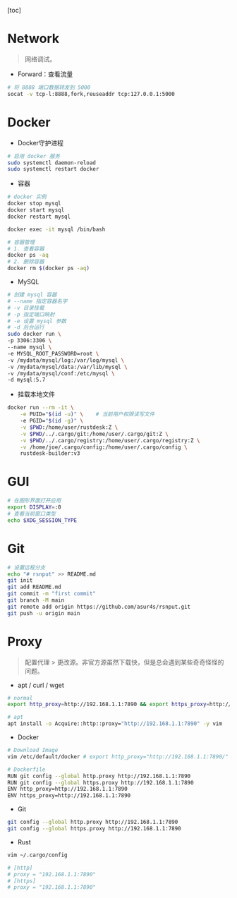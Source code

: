
[toc]




# Network

> 网络调试。

- Forward：查看流量
```bash
# 将 8888 端口数据转发到 5000
socat -v tcp-l:8888,fork,reuseaddr tcp:127.0.0.1:5000
```

# Docker

- Docker守护进程
```bash
# 启用 docker 服务
sudo systemctl daemon-reload
sudo systemctl restart docker
```
- 容器
```bash
# docker 实例
docker stop mysql
docker start mysql
docker restart mysql

docker exec -it mysql /bin/bash

# 容器管理
# 1. 查看容器
docker ps -aq
# 2. 删除容器
docker rm $(docker ps -aq)
```
- MySQL
```bash
# 创建 mysql 容器
# --name 指定容器名字 
# -v 目录挂载 
# -p 指定端口映射  
# -e 设置 mysql 参数 
# -d 后台运行
sudo docker run \
-p 3306:3306 \
--name mysql \
-e MYSQL_ROOT_PASSWORD=root \
-v /mydata/mysql/log:/var/log/mysql \
-v /mydata/mysql/data:/var/lib/mysql \
-v /mydata/mysql/conf:/etc/mysql \
-d mysql:5.7
```
- 挂载本地文件
```bash
docker run --rm -it \
    -e PUID="$(id -u)" \    # 当前用户权限读写文件
    -e PGID="$(id -g)" \
    -v $PWD:/home/user/rustdesk:Z \
    -v $PWD/../.cargo/git:/home/user/.cargo/git:Z \
    -v $PWD/../.cargo/registry:/home/user/.cargo/registry:Z \
    -v /home/joe/.cargo/config:/home/user/.cargo/config \
    rustdesk-builder:v3
```

# GUI

```bash
# 在图形界面打开应用
export DISPLAY=:0
# 查看当前窗口类型
echo $XDG_SESSION_TYPE

```

# Git

```bash
# 设置远程分支
echo "# rsnput" >> README.md
git init
git add README.md
git commit -m "first commit"
git branch -M main
git remote add origin https://github.com/asur4s/rsnput.git
git push -u origin main
```

# Proxy

> 配置代理 > 更改源。非官方源虽然下载快，但是总会遇到某些奇奇怪怪的问题。

- apt / curl / wget
```bash
# normal
export http_proxy=http://192.168.1.1:7890 && export https_proxy=http://192.168.1.1:7890

# apt
apt install -o Acquire::http::proxy="http://192.168.1.1:7890" -y vim
```
- Docker
```bash
# Download Image
vim /etc/default/docker # export http_proxy="http://192.168.1.1:7890/"

# Dockerfile
RUN git config --global http.proxy http://192.168.1.1:7890
RUN git config --global https.proxy http://192.168.1.1:7890
ENV http_proxy=http://192.168.1.1:7890
ENV https_proxy=http://192.168.1.1:7890
```
- Git
```bash
git config --global http.proxy http://192.168.1.1:7890
git config --global https.proxy http://192.168.1.1:7890
```
- Rust
```bash 
vim ~/.cargo/config

# [http]
# proxy = "192.168.1.1:7890"
# [https]
# proxy = "192.168.1.1:7890"
```
